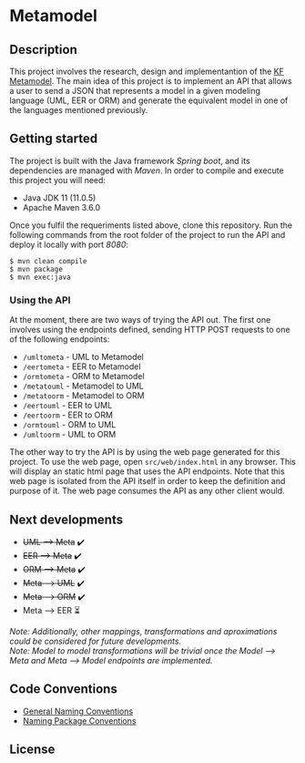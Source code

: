 # Metamodel

## Description
This project involves the research, design and implementantion of the [KF Metamodel](https://www.sciencedirect.com/science/article/abs/pii/S0169023X1500049X). The main idea of this project is to implement an API that allows a user to send a JSON that represents a model in a given modeling language (UML, EER or ORM) and generate the equivalent model in one of the languages mentioned previously.


## Getting started
The project is built with the Java framework *Spring boot*, and its dependencies are managed with *Maven*. In order to compile and execute this project you will need:
- Java JDK 11 (11.0.5)
- Apache Maven 3.6.0

Once you fulfil the requeriments listed above, clone this repository. Run the following commands from the root folder of the project to run the API and deploy it locally with port *8080*:
```
$ mvn clean compile
$ mvn package
$ mvn exec:java
```

### Using the API
At the moment, there are two ways of trying the API out. The first one involves using the endpoints defined, sending HTTP POST requests to one of the following endpoints:    
- `/umltometa`  - UML to Metamodel  
- `/eertometa` - EER to Metamodel  
- `/ormtometa` - ORM to Metamodel  
- `/metatouml` - Metamodel to UML  
- `/metatoorm` - Metamodel to ORM   
- `/eertouml` - EER to UML  
- `/eertoorm` - EER to ORM  
- `/ormtouml` - ORM to UML  
- `/umltoorm` - UML to ORM  

The other way to try the API is by using the web page generated for this project. To use the web page, open `src/web/index.html` in any browser. This will display an static html page that uses the API endpoints. Note that this web page is isolated from the API itself in order to keep the definition and purpose of it. The web page consumes the API as any other client would.

## Next developments
- ~~UML ⟶ Meta~~ ✔️
- ~~EER ⟶ Meta~~ ✔️
- ~~ORM ⟶ Meta~~ ✔️
- ~~Meta ⟶ UML~~ ✔️
- ~~Meta ⟶ ORM~~ ✔️
- Meta ⟶ EER :hourglass_flowing_sand:


*Note: Additionally, other mappings, transformations and aproximations could be considered for future developments.*  
*Note: Model to model transformations will be trivial once the Model ⟶ Meta and Meta ⟶ Model endpoints are implemented.*
## Code Conventions
- [General Naming Conventions](https://www.oracle.com/technetwork/java/codeconventions-135099.html)
- [Naming Package Conventions](https://docs.oracle.com/javase/tutorial/java/package/namingpkgs.html)

## License